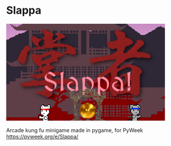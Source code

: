 Slappa
======

![](https://raw.githubusercontent.com/cxong/Slappa/master/logo.png)

Arcade kung fu minigame made in pygame, for PyWeek https://pyweek.org/e/Slappa/
